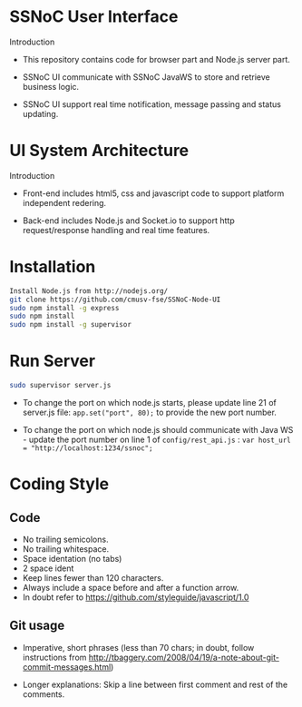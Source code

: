 # SSNoC User Interface

Introduction

- This repository contains code for browser part and Node.js server part.

- SSNoC UI communicate with SSNoC JavaWS to store and retrieve business logic.

- SSNoC UI support real time notification, message passing and status updating.

# UI System Architecture

Introduction

* Front-end includes html5, css and javascript code to support platform
  independent redering.

* Back-end includes Node.js and Socket.io to support http request/response
  handling and real time features.

# Installation

```sh
Install Node.js from http://nodejs.org/
git clone https://github.com/cmusv-fse/SSNoC-Node-UI
sudo npm install -g express
sudo npm install
sudo npm install -g supervisor
```

# Run Server

```sh
sudo supervisor server.js
```

* To change the port on which node.js starts, please update line 21 of server.js
  file: `app.set("port", 80);` to provide the new port number.

* To change the port on which node.js should communicate with Java WS - update
  the port number on line 1 of `config/rest_api.js` : `var host_url =
  "http://localhost:1234/ssnoc";`

# Coding Style

## Code

- No trailing semicolons.
- No trailing whitespace.
- Space identation (no tabs)
- 2 space ident
- Keep lines fewer than 120 characters.
- Always include a space before and after a function arrow.
- In doubt refer to https://github.com/styleguide/javascript/1.0

## Git usage

- Imperative, short phrases (less than 70 chars; in doubt, follow instructions
  from http://tbaggery.com/2008/04/19/a-note-about-git-commit-messages.html)

- Longer explanations: Skip a line between first comment and rest of the
  comments.

